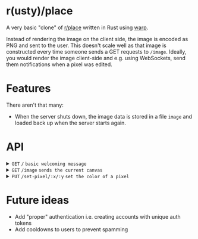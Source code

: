 # r(usty)/place
A very basic "clone" of [r/place](https://www.reddit.com/r/place/) written in Rust using [warp](https://github.com/seanmonstar/warp).

Instead of rendering the image on the client side, the image is encoded as PNG and sent to the user. This doesn't scale well as that image is constructed every time someone sends a GET requests to `/image`. Ideally, you would render the image client-side and e.g. using WebSockets, send them notifications when a pixel was edited.

# Features
There aren't that many:
- When the server shuts down, the image data is stored in a file `image` and loaded back up when the server starts again.

# API
<details>
 <summary><code>GET</code> <code>/</code> <code>basic welcoming message</code></summary>

#### Responses
| HTTP code | content-type       | response                                                   |
|-----------|--------------------|------------------------------------------------------------|
| `200`     | `application/json` | `{"code":200,"message":"Welcome to r/place but in Rust!"}` |

#### Example
```
$ curl -X GET http://localhost:3030/
```
</details>

<details>
 <summary><code>GET</code> <code>/image</code> <code>sends the current canvas</code></summary>

#### Responses
| HTTP code | content-type | response |
|-----------|--------------|----------|
| `200`     | `image/png`  |          |

#### Example
```
$ curl -X GET http://localhost:3030/image > image.png
```
</details>

<details>
 <summary><code>PUT</code> <code>/set-pixel/:x/:y</code> <code>set the color of a pixel</code></summary>

#### Parameters
| name |  type    | data type | description                   |
|------|----------|-----------|-------------------------------|
| `x`  | required | `usize`   | The `x` position of the pixel |
| `y`  | required | `usize`   | The `y` position of the pixel |

#### Body
- max. `Content-Length` is 32 bytes
- `hex_color` has to be string of length 6

```json
{
    "color": hex_color
}
```

Example:
```json
{"color":"FFFFFF"}
```

### Header
| name      |  type    | data type | description                               |
|-----------|----------|-----------|-------------------------------------------|
| `X-Token` | required | `String`  | The "auth" token (has to be set to `abc`) |

#### Responses
| HTTP code | content-type       | response                                             | description                     |
|-----------|--------------------|------------------------------------------------------|---------------------------------|
| `200`     | `application/json` | `{"code":200,"message":"Successfully edited pixel"}` |                                 |
| `400`     | `application/json` | `{"code":400,"message":"MISSING_HEADER: X-Token"}`   |                                 |
| `401`     | `application/json` | `{"code":401,"message":"BAD_AUTH"}`                  | `X-Token` wasn't `abc`          |
| `411`     | `application/json` | `{"code":411,"message":"MISSING_CONTENT_LENGTH"}`    | Missing body                    |
| `413`     | `application/json` | `{"code":413,"message":"PAYLOAD_TOO_LARGE"}`         | Body too big (max. 32 bytes)    |
| `422`     | `application/json` | `{"code":422,"message":"MALFORMED_BODY"}`            | Body couldn't be parsed to JSON |
| `422`     | `application/json` | `{"code":422,"message":"OUT_OF_BOUNDS"}`             | Pixel out of bounds             |
| `422`     | `application/json` | `{"code":422,"message":"INVALID_COLOR"}`             | Invalid hex color               |

#### Example
```
$ curl -X PUT -H "X-Token: abc" -H "Content-Type: application/json" -d "{\"color\":\"ffffff\"}" http://localhost:3030/set-pixel/10/10
```
</details>

# Future ideas
- Add "proper" authentication i.e. creating accounts with unique auth tokens
- Add cooldowns to users to prevent spamming
